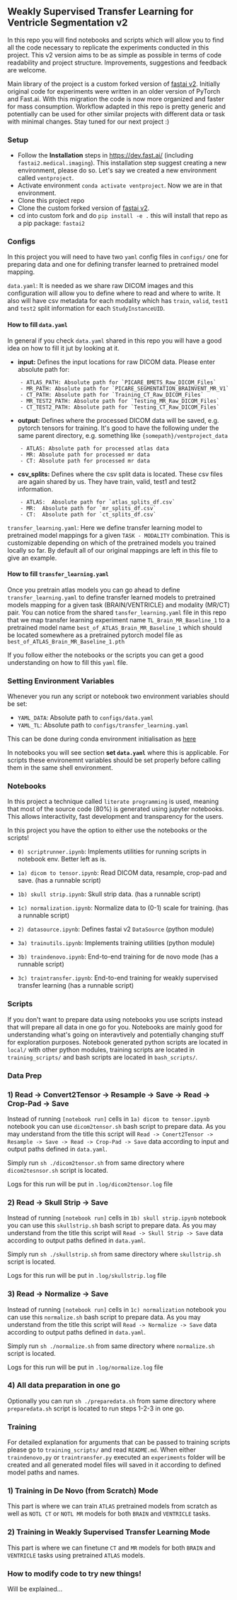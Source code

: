## Weakly Supervised Transfer Learning for Ventricle Segmentation v2


In this repo you will find notebooks and scripts which will allow you to find all the code necessary to replicate the experiments conducted in this project. This v2 version aims to be as simple as possible in terms of code readability and project structure. Improvements, suggestions and feedback are welcome.

Main library of the project is a custom forked version of [fastai v2](https://github.com/KeremTurgutlu/fastai2/tree/extend_medical). Initially original code for experiments were written in an older version of PyTorch and Fast.ai. With this migration the code is now more organized and faster for mass consumption. Workflow adapted in this repo is pretty generic and potentially can be used for other similar projects with different data or task with minimal changes. Stay tuned for our next project :)



### Setup

- Follow the **Installation** steps in https://dev.fast.ai/ (including `fastai2.medical.imaging`). This installation step suggest creating a new environment, please do so. Let's say we created a new environment called `ventproject`.
- Activate environment `conda activate ventproject`. Now we are in that environment.
- Clone this project repo 
- Clone the custom forked version of [fastai v2](https://github.com/KeremTurgutlu/fastai2/tree/extend_medical).
- cd into custom fork and do `pip install -e .` this will install that repo as a pip package: `fastai2`


### Configs

In this project you will need to have two `yaml` config files in `configs/` one for preparing data and one for defining transfer learned to pretrained model mapping. 

`data.yaml`: It is needed as we share raw DICOM images and this configuration will allow you to define where to read and where to write. It also will have csv metadata for each modality which has `train`, `valid`, `test1` and `test2` split information for each `StudyInstanceUID`.

#### How to fill `data.yaml`

In general if you check `data.yaml` shared in this repo you will have a good idea on how to fill it jut by looking at it.

- **input:** Defines the input locations for raw DICOM data. Please enter absolute path for:

```
    - ATLAS_PATH: Absolute path for `PICARE_BMETS_Raw_DICOM_Files`
    - MR_PATH: Absolute path for `PICARE_SEGMENTATION_BRAINVENT_MR_V1`
    - CT_PATH: Absolute path for `Training_CT_Raw_DICOM_Files`
    - MR_TEST2_PATH: Absolute path for `Testing_MR_Raw_DICOM_Files`
    - CT_TEST2_PATH: Absolute path for `Testing_CT_Raw_DICOM_Files`
```

- **output:** Defines where the processed DICOM data will be saved, e.g. pytorch tensors for training. It's good to have the following under the same parent directory, e.g. something like `{somepath}/ventproject_data`

```
    - ATLAS: Absolute path for processed atlas data
    - MR: Absolute path for processed mr data
    - CT: Absolute path for processed mr data
```

- **csv_splits:** Defines where the csv split data is located. These csv files are again shared by us. They have train, valid, test1 and test2 information.

```
    - ATLAS:  Absolute path for `atlas_splits_df.csv`
    - MR:  Absolute path for `mr_splits_df.csv`
    - CT:  Absolute path for `ct_splits_df.csv`
```

`transfer_learning.yaml`: Here we define transfer learning model to pretrained model mappings for a given `TASK - MODALITY` combination. This is customizable depending on which of the pretrained models you trained locally so far. By default all of our original mappings are left in this file to give an example.

#### How to fill `transfer_learning.yaml`

Once you pretrain atlas models you can go ahead to define `transfer_learning.yaml` to define transfer learned models to pretrained models mapping for a given task (BRAIN/VENTRICLE) and modality (MR/CT) pair. You can notice from the shared `tansfer_learning.yaml` file in this repo that we map transfer learning experiment name `TL_Brain_MR_Baseline_1` to a pretrained model name `best_of_ATLAS_Brain_MR_Baseline_1` which should be located somewhere as a pretrained pytorch model file as `best_of_ATLAS_Brain_MR_Baseline_1.pth`

If you follow either the notebooks or the scripts you can get a good understanding on how to fill this `yaml` file.

### Setting Environment Variables

Whenever you run any script or notebook two environment variables should be set:

- `YAML_DATA`: Absolute path to `configs/data.yaml`
- `YAML_TL`: Absolute path to `configs/transfer_learning.yaml`

This can be done during conda environment initialisation as [here](https://stackoverflow.com/questions/31598963/how-to-set-specific-environment-variables-when-activating-conda-environment)

In notebooks you will see section **set `data.yaml`** where this is applicable. For scripts these environemnt variables should be set properly before calling them in the same shell environment.



### Notebooks

In this project a technique called `literate programming` is used, meaning that most of the source code (80%) is generated using jupyter notebooks. This allows interactivity, fast development and transparency for the users. 

In this project you have the option to either use the notebooks or the scripts!

- `0) scriptrunner.ipynb`: Implements utilities for running scripts in notebook env. Better left as is.

- `1a) dicom to tensor.ipynb`: Read DICOM data, resample, crop-pad and save. (has a runnable script)

- `1b) skull strip.ipynb`: Skull strip data. (has a runnable script)

- `1c) normalization.ipynb`: Normalize data to (0-1) scale for training. (has a runnable script)

- `2) datasource.ipynb`: Defines fastai v2 `DataSource` (python module)

- `3a) trainutils.ipynb`: Implements training utilities (python module)

- `3b) traindenovo.ipynb`: End-to-end training for de novo mode  (has a runnable script)

- `3c) traintransfer.ipynb`: End-to-end training for weakly supervised transfer learning (has a runnable script)



### Scripts

If you don't want to prepare data using notebooks you use scripts instead that will prepare all data in one go for you. Notebooks are mainly good for understanding what's going on interavtively and potentially changing stuff for exploration purposes. Notebook generated python scripts are located in `local/` with other python modules, training scripts are located in `training_scripts/` and bash scripts are located in `bash_scripts/`.

### Data Prep

### 1) Read -> Convert2Tensor -> Resample -> Save -> Read -> Crop-Pad -> Save

Instead of running `[notebook run]` cells in `1a) dicom to tensor.ipynb` notebook you can use `dicom2tensor.sh` bash script to prepare data. As you may understand from the title this script will `Read -> Conert2Tensor -> Resample -> Save -> Read -> Crop-Pad -> Save` data according to input and output paths defined in `data.yaml`.

Simply run `sh ./dicom2tensor.sh` from same directory where `dicom2tesnsor.sh` script is located.

Logs for this run will be put in `.log/dicom2tensor.log` file

### 2) Read -> Skull Strip -> Save

Instead of running `[notebook run]` cells in `1b) skull strip.ipynb` notebook you can use this `skullstrip.sh` bash script to prepare data. As you may understand from the title this script will `Read -> Skull Strip -> Save` data according to output paths defined in `data.yaml`.

Simply run `sh ./skullstrip.sh` from same directory where `skullstrip.sh` script is located.

Logs for this run will be put in `.log/skullstrip.log` file


### 3) Read -> Normalize -> Save

Instead of running `[notebook run]` cells in `1c) normalization` notebook you can use this `normalize.sh` bash script to prepare data. As you may understand from the title this script will `Read -> Normalize -> Save` data according to output paths defined in `data.yaml`.

Simply run `sh ./normalize.sh` from same directory where `normalize.sh` script is located.

Logs for this run will be put in `.log/normalize.log` file


### 4) All data preparation in one go

Optionally you can run `sh ./preparedata.sh` from same directory where `preparedata.sh` script is located to run steps 1-2-3 in one go.




### Training

For detailed explanation for arguments that can be passed to training scripts please go to `training_scripts/` and read `README.md`. When either `traindenovo,py` or `traintransfer.py` executed an `experiments` folder will be created and all generated model files will saved in it according to defined model paths and names.

### 1) Training in De Novo (from Scratch) Mode

This part is where we can train `ATLAS` pretrained models from scratch as well as `NOTL CT` or `NOTL MR` models for both `BRAIN` and `VENTRICLE` tasks. 

### 2) Training in Weakly Supervised Transfer Learning Mode

This part is where we can finetune `CT` and `MR` models for both `BRAIN` and `VENTRICLE` tasks using pretrained `ATLAS` models.


### How to modify code to try new things!

Will be explained... 












